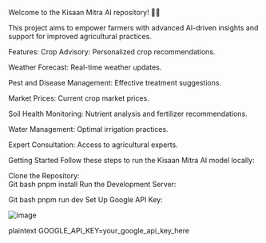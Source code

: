 

Welcome to the Kisaan Mitra AI repository! 🌾🚀

This project aims to empower farmers with advanced AI-driven insights and support for improved agricultural practices.

Features:
Crop Advisory: Personalized crop recommendations.

Weather Forecast: Real-time weather updates.

Pest and Disease Management: Effective treatment suggestions.

Market Prices: Current crop market prices.

Soil Health Monitoring: Nutrient analysis and fertilizer recommendations.

Water Management: Optimal irrigation practices.

Expert Consultation: Access to agricultural experts.




Getting Started
Follow these steps to run the Kisaan Mitra AI model locally:

Clone the Repository:   
Git bash
pnpm install
Run the Development Server:

Git bash
pnpm run dev
Set Up Google API Key:


![image](https://github.com/user-attachments/assets/6c2385cb-55d9-4204-919c-2dacc1ba0f01)


plaintext
GOOGLE_API_KEY=your_google_api_key_here
